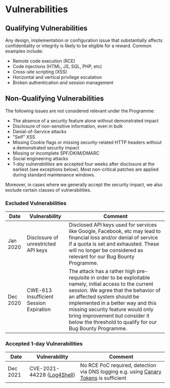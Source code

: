 # Vulnerabilities

## Qualifying Vulnerabilities
Any design, implementation or configuration issue that substantially 
affects confidentiality or integrity is likely to be eligible for a 
reward. Common examples include: 

 * Remote code execution (RCE)
 * Code injections (HTML, JS, SQL, PHP, etc)
 * Cross-site scripting (XSS)
 * Horizontal and vertical privilege escalation
 * Broken authentication and session management

## Non-Qualifying Vulnerabilities
The following issues are not considered relevant under the Programme:

 * The absence of a security feature alone without demonstrated impact 
 * Disclosure of non-sensitive information, even in bulk
 * Denial-of-Service attacks
 * "Self" XSS
 * Missing Cookie flags or missing security-related HTTP headers without 
a demonstrated security impact 
 * Missing or incomplete SPF/DKIM/DMARC
 * Social engineering attacks 
 * *1-day vulnerabilities* are accepted four weeks after disclosure at the 
earliest (see exceptions below). Most non-critical patches are applied 
during standard maintenance windows.

Moreover, in cases where we generally accept the security impact, we 
also exclude certain classes of vulnerabilities.


### Excluded Vulnerabilities

| Date | Vulnerability | Comment |
| --- | --- | --- |
| Jan 2020 | Disclosure of unrestricted API keys | Disclosed API keys used for services like Google, Facebook, etc may lead to financial loss and/or denial of service if a quota is set and exhausted. These will no longer be considered as relevant for our Bug Bounty Programme. |
| Dec 2020 | CWE-613 Insufficient Session Expiration | The attack has a rather high pre-requisite in order to be exploitable namely, initial access to the current session. We agree that the behavior of an affected system should be implemented in a better way and this missing security feature would only bring improvement but consider it below the threshold to qualify for our Bug Bounty Programme. |

### Accepted 1-day Vulnerabilities

| Date | Vulnerability | Comment |
| --- | --- | --- |
| Dec 2021 | CVE-2021-44228 ([Log4Shell](https://www.lunasec.io/docs/blog/log4j-zero-day/)) | No RCE PoC required, detection via DNS logging e.g. using [Canary Tokens](https://canarytokens.org/) is sufficient |
